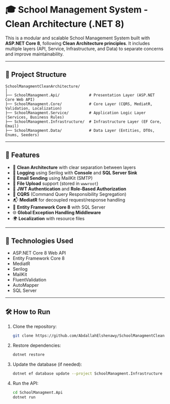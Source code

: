 # 🎓 School Management System - Clean Architecture (.NET 8)

This is a modular and scalable School Management System built with **ASP.NET Core 8**, following **Clean Architecture principles**. It includes multiple layers (API, Service, Infrastructure, and Data) to separate concerns and improve maintainability.

---

## 📂 Project Structure

```
SchoolManagmentCleanArchitecture/
│
├── SchoolManagment.Api/             # Presentation Layer (ASP.NET Core Web API)
├── SchoolManagment.Core/            # Core Layer (CQRS, MediatR, Validation, Localization)
├── SchoolManagment.Service/         # Application Logic Layer (Services, Business Rules)
├── SchoolManagment.Infrastructure/  # Infrastructure Layer (EF Core, Email)
├── SchoolManagment.Data/            # Data Layer (Entities, DTOs, Enums, Seeders)
```


---

## 🚀 Features

- 🧠 **Clean Architecture** with clear separation between layers
- 🧾 **Logging** using Serilog with **Console** and **SQL Server Sink**
- 📧 **Email Sending** using MailKit (SMTP)
- 📂 **File Upload** support (stored in `wwwroot`)
- 🔐 **JWT Authentication** and **Role-Based Authorization**
- 🔁 **CQRS** (Command Query Responsibility Segregation)
- 📬 **MediatR** for decoupled request/response handling
- 🧩 **Entity Framework Core 8** with SQL Server
- 🌐 **Global Exception Handling Middleware**
- 🌍 **Localization** with resource files

---

## 🔧 Technologies Used

- ASP.NET Core 8 Web API
- Entity Framework Core 8
- MediatR
- Serilog
- MailKit
- FluentValidation
- AutoMapper
- SQL Server
---

## 🛠️ How to Run

1. Clone the repository:
   ```bash
   git clone https://github.com/AbdallahElshenawy/SchoolManagmentCleanArchitecture.git
   ```

2. Restore dependencies:
   ```bash
   dotnet restore
   ```

3. Update the database (if needed):
   ```bash
   dotnet ef database update --project SchoolManagment.Infrastructure
   ```

4. Run the API:
   ```bash
   cd SchoolManagment.Api
   dotnet run
   ```


